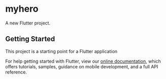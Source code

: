 # myhero

A new Flutter project.

## Getting Started

This project is a starting point for a Flutter application







For help getting started with Flutter, view our
[online documentation](https://flutter.dev/docs), which offers tutorials,
samples, guidance on mobile development, and a full API reference.
